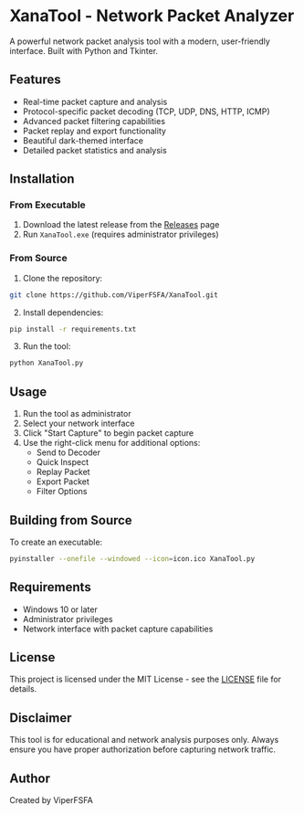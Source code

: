 # XanaTool - Network Packet Analyzer

A powerful network packet analysis tool with a modern, user-friendly interface. Built with Python and Tkinter.

## Features

- Real-time packet capture and analysis
- Protocol-specific packet decoding (TCP, UDP, DNS, HTTP, ICMP)
- Advanced packet filtering capabilities
- Packet replay and export functionality
- Beautiful dark-themed interface
- Detailed packet statistics and analysis

## Installation

### From Executable
1. Download the latest release from the [Releases](https://github.com/ViperFSFA/XanaTool/releases) page
2. Run `XanaTool.exe` (requires administrator privileges)

### From Source
1. Clone the repository:
```bash
git clone https://github.com/ViperFSFA/XanaTool.git
```

2. Install dependencies:
```bash
pip install -r requirements.txt
```

3. Run the tool:
```bash
python XanaTool.py
```

## Usage

1. Run the tool as administrator
2. Select your network interface
3. Click "Start Capture" to begin packet capture
4. Use the right-click menu for additional options:
   - Send to Decoder
   - Quick Inspect
   - Replay Packet
   - Export Packet
   - Filter Options

## Building from Source

To create an executable:

```bash
pyinstaller --onefile --windowed --icon=icon.ico XanaTool.py
```

## Requirements

- Windows 10 or later
- Administrator privileges
- Network interface with packet capture capabilities

## License

This project is licensed under the MIT License - see the [LICENSE](LICENSE) file for details.

## Disclaimer

This tool is for educational and network analysis purposes only. Always ensure you have proper authorization before capturing network traffic.

## Author

Created by ViperFSFA 
